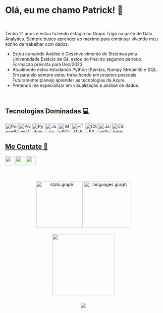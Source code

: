 # Olá, eu me chamo Patrick! 👋

</br>

Tenho 21 anos e estou fazendo estágio no Grupo Trigo na parte de Data Analytics. Sempre busco aprender ao máximo para continuar vivendo meu sonho de trabalhar com dados.

- Estou cursando Análise e Desenvolvimento de Sistemas pela Universidade Estácio de Sá, estou no final do segundo período. Formação prevista para Dez/2023
- Atualmente estou estudando Python (Pandas, Numpy Streamlit) e SQL. Em paralelo sempre estou trabalhando em projetos pessoais. Futuramente planejo aprender as tecnologias da Azure.
- Pretendo me especializar em visualização e análise de dados.
</br>

## Tecnologias Dominadas 💻
<div align="center">
  <a href="//www.github.com/patrick-barbosa">
  <img align="left" alt="PowerBI" height="30" width="40" src="https://raw.githubusercontent.com/microsoft/PowerBI-Icons/a3ca9ab3f109ea86b3f48844c0a8666073176af2/SVG/Power-BI.svg" />
  <img align="left" alt="PowerAutomate" height="30" width="40" src="https://raw.githubusercontent.com/microsoft/PowerBI-Icons/a3ca9ab3f109ea86b3f48844c0a8666073176af2/SVG/Power-Automate-Colored.svg" />
  <img align="left" alt="Python" height="30" width="40" src="https://cdn.jsdelivr.net/gh/devicons/devicon/icons/python/python-original.svg" />
  <img align="left" alt="Java" height="30" width="40" src="https://cdn.jsdelivr.net/gh/devicons/devicon/icons/java/java-original.svg" />
  <img align="left" alt="MySQL" height="30" width="40" src="https://cdn.jsdelivr.net/gh/devicons/devicon/icons/mysql/mysql-original.svg" />
  <img align="left" alt="HTML5" height="30" width="40" src="https://cdn.jsdelivr.net/gh/devicons/devicon/icons/html5/html5-original.svg" />
  <img align="left" alt="CSS3" height="30" width="40" src="https://cdn.jsdelivr.net/gh/devicons/devicon/icons/css3/css3-original.svg" />    
  <img align="left" alt="JavaScript" height="30" width="40" src="https://cdn.jsdelivr.net/gh/devicons/devicon/icons/javascript/javascript-original.svg" />
  <img align="left" alt="CSharp" height="30" width="40" src="https://cdn.jsdelivr.net/gh/devicons/devicon/icons/csharp/csharp-original.svg" />
</div>

</br>
</br>

## Me Contate 📲
<a href="https://www.linkedin.com/in/PO27" target="_blank"><img height="30" src="https://img.shields.io/badge/-LinkedIn-%230077B5?style=for-the-badge&logo=linkedin&logoColor=white" target="_blank"></a>
<a href="mailto:patrick.oliveira27@hotmail.com" target="_blank"><img height="30" src="https://img.shields.io/badge/Microsoft_Outlook-0078D4?style=for-the-badge&logo=microsoft-outlook&logoColor=white" target="_blank"></a> 
<a href="https://wa.me/5521966086050" target="_blank"><img height="30" src="https://img.shields.io/badge/WhatsApp-25D366?style=for-the-badge&logo=whatsapp&logoColor=white" target="_blank"></a> 
  
</br>
</br>


<div align="center">
  <img src="https://github-readme-stats.vercel.app/api?hide_title=false&hide_rank=false&show_icons=true&include_all_commits=true&count_private=true&disable_animations=false&theme=codeSTACKr&locale=pt-br&hide_border=false&username=patrick-barbosa" height="150" alt="stats graph"  />
  <img src="https://github-readme-stats.vercel.app/api/top-langs?locale=pt-br&hide_title=false&layout=compact&card_width=320&langs_count=5&theme=codeSTACKr&hide_border=true&custom_title=statsbar&username=patrick-barbosa" height="150" alt="languages graph"  />
</div>

</br>

<div align="center">
  <img height="200" src="https://media2.giphy.com/media/zZC2AqB84z7zFnlkbF/giphy.gif?cid=ecf05e47cn16bflhjstbref66xqw1saxylf1vlhi913cyd27&rid=giphy.gif&ct=g"  />
</div>

###
<div align="center">
  <img src="https://profile-counter.glitch.me/patrick-barbosa/count.svg?"  />
</div>

